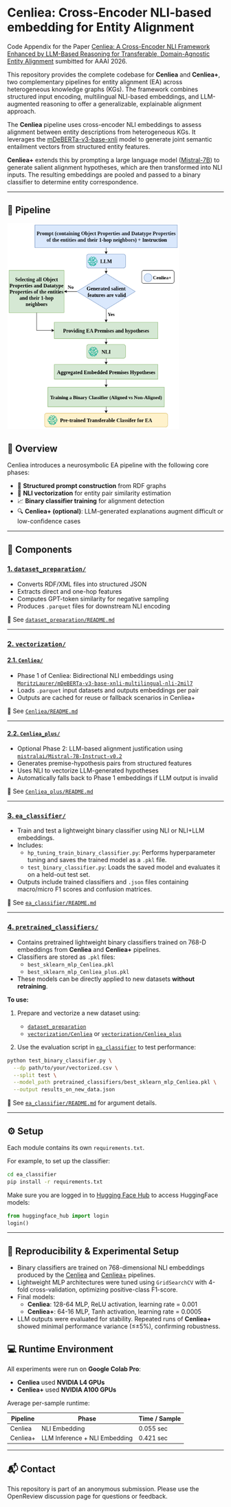 # Cenliea: Cross-Encoder NLI-based embedding for Entity Alignment

Code Appendix for the Paper [Cenliea: A Cross-Encoder NLI Framework Enhanced by LLM-Based Reasoning for Transferable, Domain-Agnostic Entity Alignment](https://openreview.net/forum?id=v4Fnw1oySH) sumbitted for AAAI 2026.

This repository provides the complete codebase for **Cenliea** and **Cenliea+**, two complementary pipelines for entity alignment (EA) across heterogeneous knowledge graphs (KGs). The framework combines structured input encoding, multilingual NLI-based embeddings, and LLM-augmented reasoning to offer a generalizable, explainable alignment approach.

The **Cenliea** pipeline uses cross-encoder NLI embeddings to assess alignment between entity descriptions from heterogeneous KGs. It leverages the [mDeBERTa-v3-base-xnli](https://huggingface.co/MoritzLaurer/mDeBERTa-v3-base-xnli-multilingual-nli-2mil7) model to generate joint semantic entailment vectors from structured entity features.

**Cenliea+** extends this by prompting a large language model ([Mistral-7B](https://huggingface.co/mistralai/Mistral-7B-Instruct-v0.2)) to generate salient alignment hypotheses, which are then transformed into NLI inputs. The resulting embeddings are pooled and passed to a binary classifier to determine entity correspondence. 

---

## 🧭 Pipeline

<img src="assests/AAAI_Diagram.png" alt="CENLIEA Pipeline" width="400"/>

## 📌 Overview

Cenliea introduces a neurosymbolic EA pipeline with the following core phases:
- 🧱 **Structured prompt construction** from RDF graphs
- 🧠 **NLI vectorization** for entity pair similarity estimation
- 📈 **Binary classifier training** for alignment detection
- 🔍 **Cenliea+ (optional)**: LLM-generated explanations augment difficult or low-confidence cases

---

## 🧱 Components

### [1. `dataset_preparation/`](./dataset_preparation)

- Converts RDF/XML files into structured JSON
- Extracts direct and one-hop features
- Computes GPT-token similarity for negative sampling
- Produces `.parquet` files for downstream NLI encoding

📖 See [`dataset_preparation/README.md`](./dataset_preparation/README.md)

---
### [2. `vectorization/`](./vectorization)

#### [2.1. `Cenliea/`](./vectorization/Cenliea)

- Phase 1 of Cenliea: Bidirectional NLI embeddings using [`MoritzLaurer/mDeBERTa-v3-base-xnli-multilingual-nli-2mil7`](https://huggingface.co/MoritzLaurer/mDeBERTa-v3-base-xnli-multilingual-nli-2mil7)
- Loads `.parquet` input datasets and outputs embeddings per pair
- Outputs are cached for reuse or fallback scenarios in Cenliea+

📖 See [`Cenliea/README.md`](./vectorization/Cenliea/README.md)

---

#### [2.2. `Cenliea_plus/`](./vectorization/Cenliea_plus)

- Optional Phase 2: LLM-based alignment justification using [`mistralai/Mistral-7B-Instruct-v0.2`](https://huggingface.co/mistralai/Mistral-7B-Instruct-v0.2)
- Generates premise-hypothesis pairs from structured features
- Uses NLI to vectorize LLM-generated hypotheses
- Automatically falls back to Phase 1 embeddings if LLM output is invalid

📖 See [`Cenliea_plus/README.md`](./vectorization/Cenliea_plus/README.md)

---

### [3. `ea_classifier/`](./ea_classifier)

- Train and test a lightweight binary classifier using NLI or NLI+LLM embeddings.
- Includes:
  - `hp_tuning_train_binary_classifier.py`: Performs hyperparameter tuning and saves the trained model as a `.pkl` file.
  - `test_binary_classifier.py`: Loads the saved model and evaluates it on a held-out test set.
- Outputs include trained classifiers and `.json` files containing macro/micro F1 scores and confusion matrices.

📖 See [`ea_classifier/README.md`](./ea_classifier/README.md)

---

### [4. `pretrained_classifiers/`](./pretrained_classifiers)

- Contains pretrained lightweight binary classifiers trained on 768-D embeddings from **Cenliea** and **Cenliea+** pipelines.
- Classifiers are stored as `.pkl` files:
  - `best_sklearn_mlp_Cenliea.pkl`
  - `best_sklearn_mlp_Cenliea_plus.pkl`
- These models can be directly applied to new datasets **without retraining**.

**To use:**
1. Prepare and vectorize a new dataset using:
   - [`dataset_preparation`](./dataset_preparation/)
   - [`vectorization/Cenliea`](./vectorization/Cenliea) or [`vectorization/Cenliea_plus`](./vectorization/Cenliea_plus)

2. Use the evaluation script in [`ea_classifier`](./ea_classifier) to test performance:
```bash
python test_binary_classifier.py \
  --dp path/to/your/vectorized.csv \
  --split test \
  --model_path pretrained_classifiers/best_sklearn_mlp_Cenliea.pkl \
  --output results_on_new_data.json
```

📖 See [`ea_classifier/README.md`](./ea_classifier/README.md) for argument details.

---

## ⚙️ Setup

Each module contains its own `requirements.txt`.

For example, to set up the classifier:

```bash
cd ea_classifier
pip install -r requirements.txt
```

Make sure you are logged in to [Hugging Face Hub](https://huggingface.co/docs/huggingface_hub) to access HuggingFace models:

```python
from huggingface_hub import login
login()
```

---

## 🧪 Reproducibility & Experimental Setup

- Binary classifiers are trained on 768-dimensional NLI embeddings produced by the [Cenliea](./cenliea/) and [Cenliea+](./cenliea_plus/) pipelines.
- Lightweight MLP architectures were tuned using `GridSearchCV` with 4-fold cross-validation, optimizing positive-class F1-score.
- Final models:
  - **Cenliea**: 128-64 MLP, ReLU activation, learning rate = 0.001
  - **Cenliea+**: 64-16 MLP, Tanh activation, learning rate = 0.0005
- LLM outputs were evaluated for stability. Repeated runs of **Cenliea+** showed minimal performance variance (≤±5%), confirming robustness.

## 💻 Runtime Environment

All experiments were run on **Google Colab Pro**:

- **Cenliea** used **NVIDIA L4 GPUs**
- **Cenliea+** used **NVIDIA A100 GPUs**

Average per-sample runtime:

| Pipeline   | Phase                        | Time / Sample |
|------------|------------------------------|----------------|
| Cenliea    | NLI Embedding                | 0.055 sec      |
| Cenliea+   | LLM Inference + NLI Embedding| 0.421 sec      |

---

## 📬 Contact

This repository is part of an anonymous submission. Please use the OpenReview discussion page for questions or feedback.
